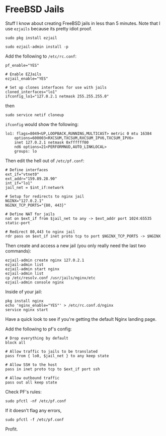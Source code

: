 # FreeBSD Jails

Stuff I know about creating FreeBSD jails in less than 5 minutes. Note that I use `ezjails` because its pretty idiot proof.

`sudo pkg install ezjail`

`sudo ezjail-admin install -p`

Add the following to `/etc/rc.conf`:

```
pf_enable="YES"

# Enable EZJails
ezjail_enable="YES"

# Set up clones interfaces for use with jails
cloned_interfaces="lo1"
ifconfig_lo1="127.0.2.1 netmask 255.255.255.0"
```

then

`sudo service netif cloneup`

`ifconfig` would show the following:

```
lo1: flags=8049<UP,LOOPBACK,RUNNING,MULTICAST> metric 0 mtu 16384
	options=600003<RXCSUM,TXCSUM,RXCSUM_IPV6,TXCSUM_IPV6>
	inet 127.0.2.1 netmask 0xffffff00
	nd6 options=21<PERFORMNUD,AUTO_LINKLOCAL>
	groups: lo
```

Then edit the hell out of `/etc/pf.conf`:

```
# Define interfaces
ext_if="vtnet0"
ext_addr="159.89.28.90"
int_if="lo1"
jail_net = $int_if:network

# Setup for redirects to nginx jail
NGINX="127.0.2.1"
NGINX_TCP_PORTS="{80, 443}"

# Define NAT for jails
nat on $ext_if from $jail_net to any -> $ext_addr port 1024:65535 static-port

# Redirect 80,443 to nginx jail
rdr pass on $ext_if inet proto tcp to port $NGINX_TCP_PORTS -> $NGINX
```

Then create and access a new jail (you only really need the last two commands):

```
ezjail-admin create nginx 127.0.2.1
ezjail-admin list
ezjail-admin start nginx
ezjail-admin list
cp /etc/resolv.conf /usr/jails/nginx/etc
ezjail-admin console nginx
```

Inside of your jail:

```
pkg install nginx
echo 'nginx_enable="YES"' > /etc/rc.conf.d/nginx
service nginx start
```

Have a quick look to see if you're getting the default Nginx landing page.

Add the following to pf's config:

```
# Drop everything by default
block all

# Allow traffic to jails to be translated
pass from { lo0, $jail_net } to any keep state

# Allow SSH to the host
pass in inet proto tcp to $ext_if port ssh

# Allow outbound traffic
pass out all keep state
```

Check PF's rules:

`sudo pfctl -nf /etc/pf.conf`

If it doesn't flag any errors,

`sudo pfctl -f /etc/pf.conf`

Profit.

